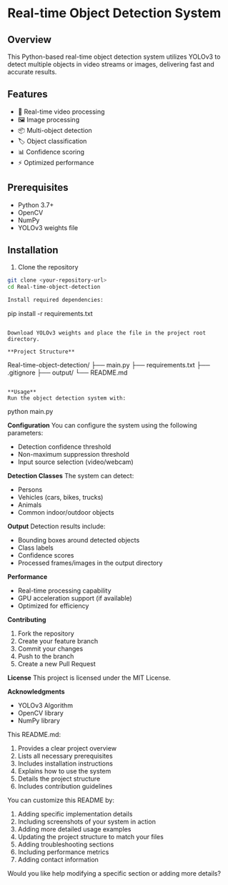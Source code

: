 # Real-time Object Detection System

## Overview
This Python-based real-time object detection system utilizes YOLOv3 to detect multiple objects in video streams or images, delivering fast and accurate results.

## Features
- 🎥 Real-time video processing
- 🖼️ Image processing
- 📦 Multi-object detection
- 🏷️ Object classification
- 📊 Confidence scoring
- ⚡ Optimized performance

## Prerequisites
- Python 3.7+
- OpenCV
- NumPy
- YOLOv3 weights file

## Installation

1. Clone the repository
```bash
git clone <your-repository-url>
cd Real-time-object-detection

Install required dependencies:
```
pip install -r requirements.txt
```

Download YOLOv3 weights and place the file in the project root directory.

**Project Structure**
```
Real-time-object-detection/
├── main.py
├── requirements.txt
├── .gitignore
├── output/
└── README.md
```

**Usage**
Run the object detection system with:
```
python main.py


**Configuration**
You can configure the system using the following parameters:
- Detection confidence threshold
- Non-maximum suppression threshold
- Input source selection (video/webcam)

**Detection Classes**
The system can detect:
- Persons
- Vehicles (cars, bikes, trucks)
- Animals
- Common indoor/outdoor objects

**Output**
Detection results include:
- Bounding boxes around detected objects
- Class labels
- Confidence scores
- Processed frames/images in the output directory

**Performance**
- Real-time processing capability
- GPU acceleration support (if available)
- Optimized for efficiency

**Contributing**
1. Fork the repository
2. Create your feature branch
3. Commit your changes
4. Push to the branch
5. Create a new Pull Request

**License**
This project is licensed under the MIT License.

**Acknowledgments**
- YOLOv3 Algorithm
- OpenCV library
- NumPy library

This README.md:
1. Provides a clear project overview
2. Lists all necessary prerequisites
3. Includes installation instructions
4. Explains how to use the system
5. Details the project structure
6. Includes contribution guidelines

You can customize this README by:
1. Adding specific implementation details
2. Including screenshots of your system in action
3. Adding more detailed usage examples
4. Updating the project structure to match your files
5. Adding troubleshooting sections
6. Including performance metrics
7. Adding contact information

Would you like help modifying a specific section or adding more details?
